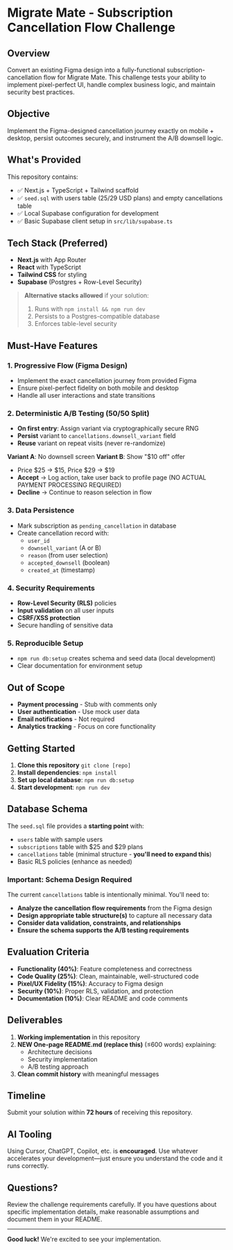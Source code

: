 # Migrate Mate - Subscription Cancellation Flow Challenge

## Overview

Convert an existing Figma design into a fully-functional subscription-cancellation flow for Migrate Mate. This challenge tests your ability to implement pixel-perfect UI, handle complex business logic, and maintain security best practices.

## Objective

Implement the Figma-designed cancellation journey exactly on mobile + desktop, persist outcomes securely, and instrument the A/B downsell logic.

## What's Provided

This repository contains:
- ✅ Next.js + TypeScript + Tailwind scaffold
- ✅ `seed.sql` with users table (25/29 USD plans) and empty cancellations table
- ✅ Local Supabase configuration for development
- ✅ Basic Supabase client setup in `src/lib/supabase.ts`

## Tech Stack (Preferred)

- **Next.js** with App Router
- **React** with TypeScript
- **Tailwind CSS** for styling
- **Supabase** (Postgres + Row-Level Security)

> **Alternative stacks allowed** if your solution:
> 1. Runs with `npm install && npm run dev`
> 2. Persists to a Postgres-compatible database
> 3. Enforces table-level security

## Must-Have Features

### 1. Progressive Flow (Figma Design)
- Implement the exact cancellation journey from provided Figma
- Ensure pixel-perfect fidelity on both mobile and desktop
- Handle all user interactions and state transitions

### 2. Deterministic A/B Testing (50/50 Split)
- **On first entry**: Assign variant via cryptographically secure RNG
- **Persist** variant to `cancellations.downsell_variant` field
- **Reuse** variant on repeat visits (never re-randomize)

**Variant A**: No downsell screen
**Variant B**: Show "$10 off" offer
- Price $25 → $15, Price $29 → $19
- **Accept** → Log action, take user back to profile page (NO ACTUAL PAYMENT PROCESSING REQUIRED)
- **Decline** → Continue to reason selection in flow

### 3. Data Persistence
- Mark subscription as `pending_cancellation` in database
- Create cancellation record with:
  - `user_id`
  - `downsell_variant` (A or B)
  - `reason` (from user selection)
  - `accepted_downsell` (boolean)
  - `created_at` (timestamp)

### 4. Security Requirements
- **Row-Level Security (RLS)** policies
- **Input validation** on all user inputs
- **CSRF/XSS protection**
- Secure handling of sensitive data

### 5. Reproducible Setup
- `npm run db:setup` creates schema and seed data (local development)
- Clear documentation for environment setup

## Out of Scope

- **Payment processing** - Stub with comments only
- **User authentication** - Use mock user data
- **Email notifications** - Not required
- **Analytics tracking** - Focus on core functionality

## Getting Started

1. **Clone this repository** `git clone [repo]`
2. **Install dependencies**: `npm install`
3. **Set up local database**: `npm run db:setup`
4. **Start development**: `npm run dev`

## Database Schema

The `seed.sql` file provides a **starting point** with:
- `users` table with sample users
- `subscriptions` table with $25 and $29 plans
- `cancellations` table (minimal structure - **you'll need to expand this**)
- Basic RLS policies (enhance as needed)

### Important: Schema Design Required

The current `cancellations` table is intentionally minimal. You'll need to:
- **Analyze the cancellation flow requirements** from the Figma design
- **Design appropriate table structure(s)** to capture all necessary data
- **Consider data validation, constraints, and relationships**
- **Ensure the schema supports the A/B testing requirements**

## Evaluation Criteria

- **Functionality (40%)**: Feature completeness and correctness
- **Code Quality (25%)**: Clean, maintainable, well-structured code
- **Pixel/UX Fidelity (15%)**: Accuracy to Figma design
- **Security (10%)**: Proper RLS, validation, and protection
- **Documentation (10%)**: Clear README and code comments

## Deliverables

1. **Working implementation** in this repository
2. **NEW One-page README.md (replace this)** (≤600 words) explaining:
   - Architecture decisions
   - Security implementation
   - A/B testing approach
3. **Clean commit history** with meaningful messages

## Timeline

Submit your solution within **72 hours** of receiving this repository.

## AI Tooling

Using Cursor, ChatGPT, Copilot, etc. is **encouraged**. Use whatever accelerates your development—just ensure you understand the code and it runs correctly.

## Questions?

Review the challenge requirements carefully. If you have questions about specific implementation details, make reasonable assumptions and document them in your README.

---

**Good luck!** We're excited to see your implementation.
